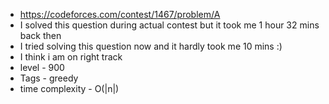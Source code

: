 * https://codeforces.com/contest/1467/problem/A
* I solved this question during actual contest but it took me 1 hour 32 mins back then
* I tried solving this question now and it hardly took me 10 mins :)
* I think i am on right track
* level - 900
* Tags - greedy
* time complexity - O(|n|)
